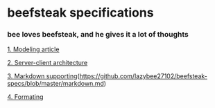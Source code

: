 # beefsteak specifications

### bee loves beefsteak, and he gives it a lot of thoughts 


[1. Modeling article](https://github.com/lazybee27102/beefsteak-specs/blob/master/modeling.md)

[2. Server-client architecture]()

[3. Markdown supporting]()(https://github.com/lazybee27102/beefsteak-specs/blob/master/markdown.md)

[4. Formating](https://github.com/lazybee27102/beefsteak-specs/blob/master/formatting.md)
